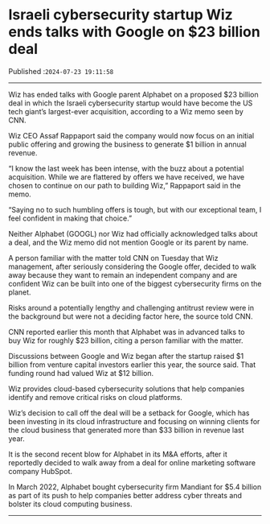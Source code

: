 # Israeli cybersecurity startup Wiz ends talks with Google on $23 billion deal

Published :`2024-07-23 19:11:58`

---

Wiz has ended talks with Google parent Alphabet on a proposed $23 billion deal in which the Israeli cybersecurity startup would have become the US tech giant’s largest-ever acquisition, according to a Wiz memo seen by CNN.

Wiz CEO Assaf Rappaport said the company would now focus on an initial public offering and growing the business to generate $1 billion in annual revenue.

“I know the last week has been intense, with the buzz about a potential acquisition. While we are flattered by offers we have received, we have chosen to continue on our path to building Wiz,” Rappaport said in the memo.

“Saying no to such humbling offers is tough, but with our exceptional team, I feel confident in making that choice.”

Neither Alphabet (GOOGL) nor Wiz had officially acknowledged talks about a deal, and the Wiz memo did not mention Google or its parent by name.

A person familiar with the matter told CNN on Tuesday that Wiz management, after seriously considering the Google offer, decided to walk away because they want to remain an independent company and are confident Wiz can be built into one of the biggest cybersecurity firms on the planet.

Risks around a potentially lengthy and challenging antitrust review were in the background but were not a deciding factor here, the source told CNN.

CNN reported earlier this month that Alphabet was in advanced talks to buy Wiz for roughly $23 billion, citing a person familiar with the matter.

Discussions between Google and Wiz began after the startup raised $1 billion from venture capital investors earlier this year, the source said. That funding round had valued Wiz at $12 billion.

Wiz provides cloud-based cybersecurity solutions that help companies identify and remove critical risks on cloud platforms.

Wiz’s decision to call off the deal will be a setback for Google, which has been investing in its cloud infrastructure and focusing on winning clients for the cloud business that generated more than $33 billion in revenue last year.

It is the second recent blow for Alphabet in its M&A efforts, after it reportedly decided to walk away from a deal for online marketing software company HubSpot.

In March 2022, Alphabet bought cybersecurity firm Mandiant for $5.4 billion as part of its push to help companies better address cyber threats and bolster its cloud computing business.

---

